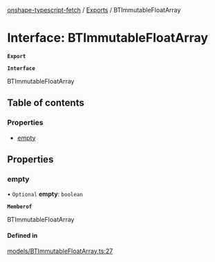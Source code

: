 [onshape-typescript-fetch](../README.md) / [Exports](../modules.md) / BTImmutableFloatArray

# Interface: BTImmutableFloatArray

**`Export`**

**`Interface`**

BTImmutableFloatArray

## Table of contents

### Properties

- [empty](BTImmutableFloatArray.md#empty)

## Properties

### empty

• `Optional` **empty**: `boolean`

**`Memberof`**

BTImmutableFloatArray

#### Defined in

[models/BTImmutableFloatArray.ts:27](https://github.com/toebes/onshape-typescript-fetch/blob/3e11ae1/models/BTImmutableFloatArray.ts#L27)
